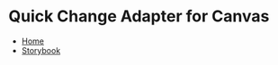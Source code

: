 # Quick Change Adapter for Canvas

- [Home](https://canvas.workday.com)
- [Storybook](https://workday.github.io/canvas-kit)
